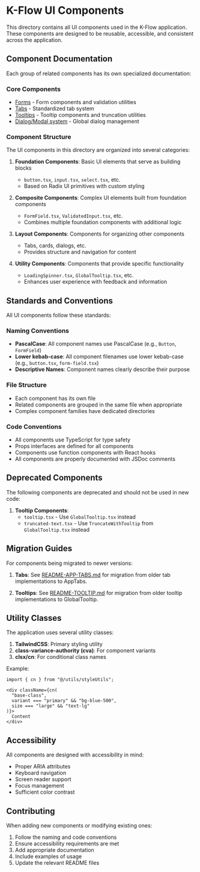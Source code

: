 # K-Flow UI Components

This directory contains all UI components used in the K-Flow application. These components are designed to be reusable, accessible, and consistent across the application.

## Component Documentation

Each group of related components has its own specialized documentation:

### Core Components
- [Forms](./README-FORMS.md) - Form components and validation utilities
- [Tabs](./README-APP-TABS.md) - Standardized tab system
- [Tooltips](./README-TOOLTIP.md) - Tooltip components and truncation utilities
- [Dialog/Modal system](./GlobalDialogProvider.tsx) - Global dialog management

### Component Structure

The UI components in this directory are organized into several categories:

1. **Foundation Components**: Basic UI elements that serve as building blocks
   - `button.tsx`, `input.tsx`, `select.tsx`, etc.
   - Based on Radix UI primitives with custom styling

2. **Composite Components**: Complex UI elements built from foundation components
   - `FormField.tsx`, `ValidatedInput.tsx`, etc.
   - Combines multiple foundation components with additional logic

3. **Layout Components**: Components for organizing other components
   - Tabs, cards, dialogs, etc.
   - Provides structure and navigation for content

4. **Utility Components**: Components that provide specific functionality
   - `LoadingSpinner.tsx`, `GlobalTooltip.tsx`, etc.
   - Enhances user experience with feedback and information

## Standards and Conventions

All UI components follow these standards:

### Naming Conventions
- **PascalCase**: All component names use PascalCase (e.g., `Button`, `FormField`)
- **Lower kebab-case**: All component filenames use lower kebab-case (e.g., `button.tsx`, `form-field.tsx`)
- **Descriptive Names**: Component names clearly describe their purpose

### File Structure
- Each component has its own file
- Related components are grouped in the same file when appropriate
- Complex component families have dedicated directories

### Code Conventions
- All components use TypeScript for type safety
- Props interfaces are defined for all components
- Components use function components with React hooks
- All components are properly documented with JSDoc comments

## Deprecated Components

The following components are deprecated and should not be used in new code:

1. **Tooltip Components**:
   - `tooltip.tsx` - Use `GlobalTooltip.tsx` instead
   - `truncated-text.tsx` - Use `TruncateWithTooltip` from `GlobalTooltip.tsx` instead

## Migration Guides

For components being migrated to newer versions:

1. **Tabs**: See [README-APP-TABS.md](./README-APP-TABS.md) for migration from older tab implementations to AppTabs.

2. **Tooltips**: See [README-TOOLTIP.md](./README-TOOLTIP.md) for migration from older tooltip implementations to GlobalTooltip.

## Utility Classes

The application uses several utility classes:

1. **TailwindCSS**: Primary styling utility
2. **class-variance-authority (cva)**: For component variants
3. **clsx/cn**: For conditional class names

Example:
```tsx
import { cn } from "@/utils/styleUtils";

<div className={cn(
  "base-class",
  variant === "primary" && "bg-blue-500",
  size === "large" && "text-lg"
)}>
  Content
</div>
```

## Accessibility

All components are designed with accessibility in mind:

- Proper ARIA attributes
- Keyboard navigation
- Screen reader support
- Focus management
- Sufficient color contrast

## Contributing

When adding new components or modifying existing ones:

1. Follow the naming and code conventions
2. Ensure accessibility requirements are met
3. Add appropriate documentation
4. Include examples of usage
5. Update the relevant README files 